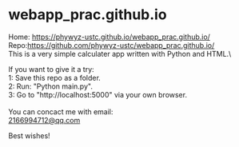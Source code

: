 # webapp_prac.github.io
Home:  https://phywyz-ustc.github.io/webapp_prac.github.io/
\
Repo:https://github.com/phywyz-ustc/webapp_prac.github.io/
\
This is a very simple calculater app written with Python and HTML.\

If you want to give it a try:\
1: Save this repo as a folder.\
2: Run: "Python main.py".\
3: Go to "http://localhost:5000" via your own browser.\
\
You can concact me with email:\
2166994712@qq.com

Best wishes!

